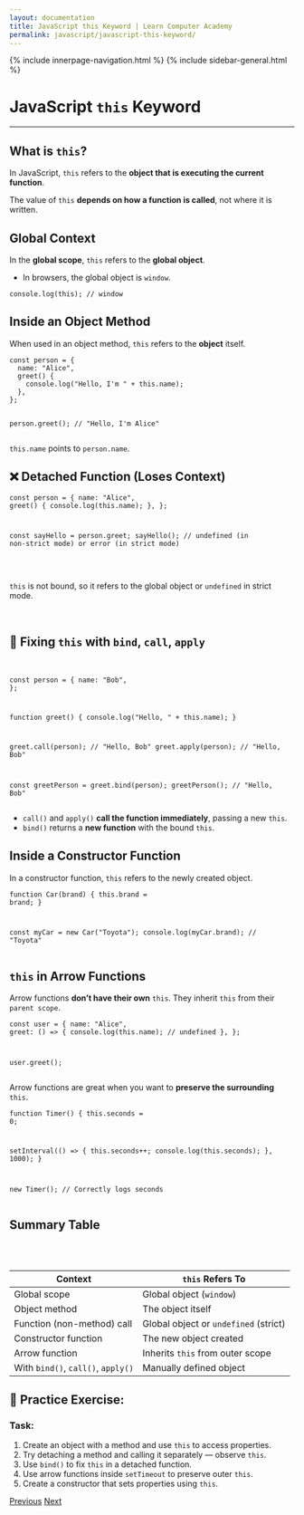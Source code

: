 ```yaml
---
layout: documentation
title: JavaScript this Keyword | Learn Computer Academy
permalink: javascript/javascript-this-keyword/
---
```

<div class="loader">
{% include innerpage-navigation.html %}
{% include sidebar-general.html %}
            <div class="page-content">
                <div class="content-wrapper">
                    <div class="row">
                        <div class="col-md-9 content">
                            <!-- Your content goes started here -->
                            <div class="doc-content">
                                <h1>JavaScript <code>this</code> Keyword</h1>
                                <hr>
                                <h2>What is <code>this</code>?</h2>
                                <p>In JavaScript, <code>this</code> refers to the <strong>object that is executing the current function</strong>.</p>
                                <p>The value of <code>this</code> <strong>depends on how a function is called</strong>, not where it is written.</p>
                                <h2>Global Context</h2>
                                <p>In the <strong>global scope</strong>, <code>this</code> refers to the <strong>global object</strong>.</p>
                                <ul>
                                  <li>In browsers, the global object is <code>window</code>.</li>
                                </ul>
                                <pre class="snippet"><code class="js">console.log(this); // window</code></pre>
                                <h2>Inside an Object Method</h2>
                                <p>When used in an object method, <code>this</code> refers to the <strong>object</strong> itself.</p>
                                <pre class="snippet"><code class="js">const person = {
  name: "Alice",
  greet() {
    console.log("Hello, I'm " + this.name);
  },
};
                                
person.greet(); // "Hello, I'm Alice"</code></pre>
                                <p><code>this.name</code> points to <code>person.name</code>.</p>
                                <h2>❌ Detached Function (Loses Context)</h2>
                                <pre class="snippet"><code class="js">const person = {
  name: "Alice",
  greet() {
    console.log(this.name);
  },
};
                                
const sayHello = person.greet;
sayHello(); // undefined (in non-strict mode) or error (in strict mode)</code></pre>   
                                <p><code>this</code> is not bound, so it refers to the global object or <code>undefined</code> in strict mode.</p>   
                                <h2>🧲 Fixing <code>this</code> with <code>bind</code>, <code>call</code>, <code>apply</code></h2>                    
                                <pre class="snippet"><code class="js">const person = {
  name: "Bob",
};
                                
function greet() {
  console.log("Hello, " + this.name);
}
                                
greet.call(person);  // "Hello, Bob"
greet.apply(person); // "Hello, Bob"
                                
const greetPerson = greet.bind(person);
greetPerson();       // "Hello, Bob"</code></pre>
                                <ul>
                                  <li><code>call()</code> and <code>apply()</code> <strong>call the function immediately</strong>, passing a new <code>this</code>.</li>
                                  <li><code>bind()</code> returns a <strong>new function</strong> with the bound <code>this</code>.</li>
                                </ul>
                                <h2>Inside a Constructor Function</h2>
                                <p>In a constructor function, <code>this</code> refers to the newly created object.</p>
                                <pre class="snippet"><code class="js">function Car(brand) {
  this.brand = brand;
}
                                
const myCar = new Car("Toyota");
console.log(myCar.brand); // "Toyota"</code></pre>
                                <h2><code>this</code> in Arrow Functions</h2>
                                <p>Arrow functions <strong>don’t have their own</strong> <code>this</code>. They inherit <code>this</code> from their <code>parent scope</code>.</p>
                                <pre class="snippet"><code class="js">const user = {
  name: "Alice",
  greet: () => {
    console.log(this.name); // undefined
  },
};
                                
user.greet();</code></pre>
                                <p>Arrow functions are great when you want to <strong>preserve the surrounding</strong> <code>this</code>.</p>
                                <pre class="snippet"><code class="js">function Timer() {
  this.seconds = 0;
                                
  setInterval(() => {
    this.seconds++;
    console.log(this.seconds);
  }, 1000);
}
                                
new Timer(); // Correctly logs seconds</code></pre>
                                <h2>Summary Table</h2>
                                <table class="table table-striped table-bordered">
                                  <thead class="thead-shades">
                                      <tr>
                                          <th scope="col">Context</th>
                                          <th scope="col"><code>this</code> Refers To</th>
                                      </tr>
                                  </thead>
                                  <tbody>
                                      <tr>
                                          <td>Global scope</td>
                                          <td>Global object (<code>window</code>)</td>
                                      </tr>  
                                      <tr>
                                          <td>Object method</td>
                                          <td>The object itself</td>
                                      </tr> 
                                      <tr>
                                          <td>Function (non-method) call</td>
                                          <td>Global object or <code>undefined</code> (strict)</td>
                                      </tr>
                                      <tr>
                                          <td>Constructor function</td>
                                          <td>The new object created</td>
                                      </tr>
                                      <tr>
                                          <td>Arrow function</td>
                                          <td>Inherits <code>this</code> from outer scope</td>
                                      </tr>
                                      <tr>
                                          <td>With <code>bind()</code>, <code>call()</code>, <code>apply()</code></td>
                                          <td>Manually defined object</td>
                                      </tr>                                      
                                  </tbody>
                              </table>
                                <h2>🧪 Practice Exercise:</h2>
                                <h3>Task:</h3>
                                <ol>
                                    <li>Create an object with a method and use <code>this</code> to access properties.</li>
                                    <li>Try detaching a method and calling it separately — observe <code>this</code>.</li>
                                    <li>Use <code>bind()</code> to fix <code>this</code> in a detached function.</li>
                                    <li>Use arrow functions inside <code>setTimeout</code> to preserve outer <code>this</code>.</li>
                                    <li>Create a constructor that sets properties using <code>this</code>.</li>
                                </ol>
                            <!-- /.Your content goes ends here -->
                            <div class="footer-btn d-flex justify-content-between">
                                <a href="/javascript/javascript-closures" class="btn"><i class="fas fa-arrow-circle-left"></i>Previous</a>
                                <a href="/javascript/" class="btn">Next<i class="fas fa-arrow-circle-right"></i></a>
                            </div>
                            <!-- /.End of footer button -->
                        </div>
                    </div>
                </div>

